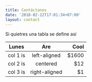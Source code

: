 ```yaml
---
title: Contáctanos
date: '2018-02-22T17:01:34+07:00'
layout: contact
---
```


Si quietres una tabla se define así

| Lunes   |      Are      |  Cool |
|----------|:-------------:|------:|
| col 1 is |  left-aligned | $1600 |
| col 2 is |    centered   |   $12 |
| col 3 is | right-aligned |    $1 |
